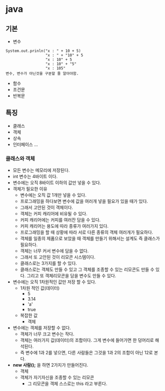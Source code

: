 # java
## 기본
- 변수
```
System.out.prinln("x : " + 10 + 5)
                  "x : " + "10" + 5
                  "x : 10" + 5
                  "x : 10" + "5"
                  "x : 105"
변수, 변수가 아닌것을 구분할 줄 알아야함.
```


- 함수
- 조건문
- 반복문
## 특징
- 클래스
- 객체
- 상속
- 인터페이스 ...

### 클래스와 객체
- 모든 변수는 메모리에 저장된다.
- int 변수는 4바이트 이다.
- 변수에는 오직 8바이트 이하의 값만 넣을 수 있다.
- 객체가 필요한 이유
  - 변수에는 오직 값 1개만 넣을 수 있다.
  - 프로그래밍을 하다보면 변수에 값을 여러개 넣을 필요가 있을 때가 있다.
  - 그래서 고안된 것이 객체이다.
  - 객체는 커피 캐리어에 비유될 수 있다.
  - 커피 캐리어에는 커피를 여러잔 담을 수 있다.
  - 커피 캐리어는 용도에 따라 종류가 여러가지 있다.
  - 프로그래밍을 할 때 상황에 따라 서로 다른 종류의 객체 여러개가 필요하다.
  - 객체를 일종의 제품으로 보았을 때 객체를 만들기 위해서는 설계도 즉 클래스가 필요하다.
  - 객체는 너무 커서 변수에 담을 수 없다.
  - 그래서 또 고안된 것이 리모콘 시스템이다.
  - 클래스로는 3가지를 할 수 있다.
  - 클래스로는 객체도 만들 수 있고 그 객체를 조종할 수 있는 리모콘도 만들 수 있다. 그리고 또 객체리모콘을 담을 변수도 만들 수 있다.
- 변수에는 오직 1차원적인 값만 저장 할 수 있다.
  - 1차원 적인 값(데이터)
    - 5
    - 3.14
    - 'a'
    - true
  - 복잡한 값
    - 객체
- 변수에는 객체를 저장할 수 없다.
  - 객체가 너무 크고 변수는 작다.
  - 객체는 여러가지 값(데이터)의 조합이다. 그게 변수에 들어가면 한 덩어리로 해석된다.
  - 즉 변수에 1과 2를 넣으면, 다른 사람들은 그것을 1과 2의 조합이 아닌 12로 본다.
- **new 사람();** 을 하면 2가지가 만들어진다.
  - 객체
  - 객체가 자기자신을 조종할 수 있는 리모콘
    - 그 리모콘을 객체 스스로는 this 라고 부른다.
